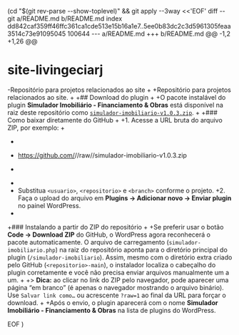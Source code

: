 (cd "$(git rev-parse --show-toplevel)" && git apply --3way <<'EOF' 
diff --git a/README.md b/README.md
index dd842caf359ff46ffc361ca1cde513e15b16a1e7..5ee0b83dc2c3d5961305feaa3514c73e91095045 100644
--- a/README.md
+++ b/README.md
@@ -1,2 +1,26 @@
 # site-livingeciarj
-Repositório para projetos relacionados ao site
+
+Repositório para projetos relacionados ao site.
+
+## Download do plugin
+
+O pacote instalável do plugin **Simulador Imobiliário - Financiamento & Obras** está disponível na raiz deste repositório como [`simulador-imobiliario-v1.0.3.zip`](simulador-imobiliario-v1.0.3.zip).
+
+### Como baixar diretamente do GitHub
+
+1. Acesse a URL bruta do arquivo ZIP, por exemplo:
+
+   ```
+   https://github.com/<usuario>/<repositorio>/raw/<branch>/simulador-imobiliario-v1.0.3.zip
+   ```
+
+   Substitua `<usuario>`, `<repositorio>` e `<branch>` conforme o projeto.
+2. Faça o upload do arquivo em **Plugins → Adicionar novo → Enviar plugin** no painel WordPress.
+
+### Instalando a partir do ZIP do repositório
+
+Se preferir usar o botão **Code → Download ZIP** do GitHub, o WordPress agora reconhecerá o pacote automaticamente. O arquivo de carregamento (`simulador-imobiliario.php`) na raiz do repositório aponta para o diretório principal do plugin (`/simulador-imobiliario`). Assim, mesmo com o diretório extra criado pelo GitHub (`<repositorio>-main`), o instalador localiza o cabeçalho do plugin corretamente e você não precisa enviar arquivos manualmente um a um.
+
+> **Dica:** ao clicar no link do ZIP pelo navegador, pode aparecer uma página “em branco” (é apenas o navegador mostrando o arquivo binário). Use `Salvar link como…` ou acrescente `?raw=1` ao final da URL para forçar o download.
+
+Após o envio, o plugin aparecerá com o nome **Simulador Imobiliário - Financiamento & Obras** na lista de plugins do WordPress.
 
EOF
)
